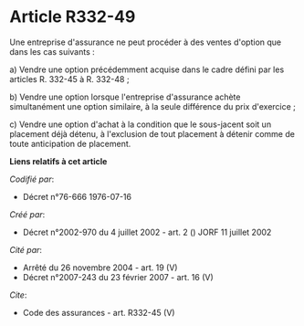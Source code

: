 # Article R332-49

Une entreprise d'assurance ne peut procéder à des ventes d'option que dans les cas suivants : 

a) Vendre une option précédemment acquise dans le cadre défini par les articles R. 332-45 à R. 332-48 ; 

b) Vendre une option lorsque l'entreprise d'assurance achète simultanément une option similaire, à la seule différence du
prix d'exercice ; 

c) Vendre une option d'achat à la condition que le sous-jacent soit un placement déjà détenu, à l'exclusion de tout placement
à détenir comme de toute anticipation de placement.

**Liens relatifs à cet article**

_Codifié par_:

  - Décret n°76-666 1976-07-16

_Créé par_:

  - Décret n°2002-970 du 4 juillet 2002 - art. 2 () JORF 11 juillet 2002

_Cité par_:

  - Arrêté du 26 novembre 2004 - art. 19 (V)
  - Décret n°2007-243 du 23 février 2007 - art. 16 (V)

_Cite_:

  - Code des assurances - art. R332-45 (V)
